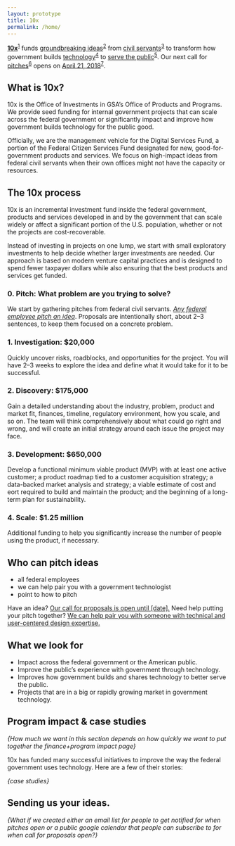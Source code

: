 ```yaml
---
layout: prototype
title: 10x
permalink: /home/
---
```


<div class="row align-items-center padding-bottom-2">
  <p class="font-sans-11 tablet-plus:font-sans-12 font-weight-300 line-height-heading-loose margin-top-1">
    <strong class="font-weight-900"><a class="usa-lede-link" href="#what-is-10x">10x</a></strong><sup class="usa-lede-sup"><a class="usa-link-circle" href="#what-is-10x">1</a></sup> funds <a class="usa-lede-link" href="#the-process">groundbreaking ideas</a><sup class="usa-lede-sup"><a class="usa-link-circle" href="#the-process">2</a></sup> from <a class="usa-lede-link" href="#who-can-pitch">civil servants</a><sup class="usa-lede-sup"><a class="usa-link-circle" href="#who-can-pitch">3</a></sup> to transform how government builds <a class="usa-lede-link" href="#what-we-look-for">technology</a><sup class="usa-lede-sup"><a class="usa-link-circle" href="#what-we-look-for">4</a></sup> to <a class="usa-lede-link" href="#projects">serve the public</a><sup class="usa-lede-sup"><a class="usa-link-circle" href="#projects">5</a></sup>. Our next call for <a class="usa-lede-link" href="#projects">pitches</a><sup class="usa-lede-sup"><a class="usa-link-circle" href="#pitch-us">6</a></sup> opens on <a class="usa-lede-link" href="#notified">April 21, 2018</a><sup class="usa-lede-sup"><a class="usa-link-circle" href="#notified">7</a></sup>.</p>
</div>

<h2 class="border-top-p5 margin-top-4" id="what-is-10x">What is 10x?</h2>

<p>10x is the Office of Investments in GSA’s Office of Products and Programs. We provide seed funding for internal government projects that can scale across the federal government or significantly impact and improve how government builds technology for the public good. </p>

<p>Officially, we are the management vehicle for the Digital Services Fund, a portion of the Federal Citizen Services Fund designated for new, good-for-government products and services. We focus on high-impact ideas from federal civil servants when their own offices might not have the capacity or resources.</p>

<h2 class="border-top-p5 margin-top-4" id="the-process">The 10x process</h2>
10x is an incremental investment fund inside the federal government, products and services developed in and by the government that can scale widely or affect a significant portion of the U.S. population, whether or not the projects are cost-recoverable.

Instead of investing in projects on one lump, we start with small exploratory investments to help decide whether larger investments are needed. Our approach is based on modern venture capital practices and is designed to spend fewer taxpayer dollars while also ensuring that the best products and services get funded.



<h3 id="0-pitch-what-problem-are-you-trying-to-solve-">0. Pitch: What problem are you trying to solve?</h3>
<p>We start by gathering pitches from federal civil servants. <em><a href="#who-can-pitch">Any federal employee pitch an idea</a></em>. Proposals are intentionally short, about 2–3 sentences, to keep them focused on a concrete problem.</p>
<h3 id="1-investigation-20k">1. Investigation: $20,000</h3>
<p>Quickly uncover risks, roadblocks, and opportunities for the project. You
will have 2–3 weeks to explore the idea and define what it would take for
it to be successful.</p>
<h3 id="2-discovery-175k">2. Discovery: $175,000</h3>
<p>Gain a detailed understanding about the industry, problem, product and
market fit, finances, timeline, regulatory environment, how you scale, and
so on. The team will think comprehensively about what could go right and
wrong, and will create an initial strategy around each issue the project
may face.</p>
<h3 id="3-development-650k">3. Development: $650,000</h3>
<p>Develop a functional minimum viable product (MVP) with at least
one active customer; a product roadmap tied to a customer acquisition
strategy; a data-backed market analysis and strategy; a viable estimate of
cost and eort required to build and maintain the product; and the
beginning of a long-term plan for sustainability.</p>
<h3 id="4-scale-1-25m">4. Scale: $1.25 million</h3>
<p>Additional funding to help you significantly increase the number
of people using the product, if necessary.</p>


<h2 class="border-top-p5 margin-top-4" id="who-can-pitch">Who can pitch ideas</h2>

<ul>
<li>all federal employees</li>
<li>we can help pair you with a government technologist</li>
<li>point to how to pitch</li>
</ul>
<p>Have an idea? <a href="#pitch">Our call for proposals is open until [date].</a> Need help putting your pitch together? <a href="">We can help pair you with someone with technical and user-centered design expertise.</a></p>


<h2 class="border-top-p5 margin-top-4" id="what-we-look-for">What we look for</h2>

<ul>
<li>Impact across the federal government or the American public.</li>
<li>Improve the public’s experience with government through technology.</li>
<li>Improves how government builds and shares technology to better serve the public.</li>
<li>Projects that are in a big or rapidly growing market in government technology.</li>
</ul>

<h2 class="border-top-p5 margin-top-4" id="impact">Program impact &amp; case studies</h2>

<p><i>{How much we want in this section depends on how quickly we want to put together the finance+program impact page}</i></p>

10x has funded many successful initiatives to improve the way the federal government uses technology. Here are a few of their stories:

*{case studies}*

<h2 class="border-top-p5 margin-top-4" id="pitch-us">Sending us your ideas.</h2>

*{What if we created either an email list for people to get notified for when pitches open *or* a public google calendar that people can subscribe to for when call for proposals open?}*
